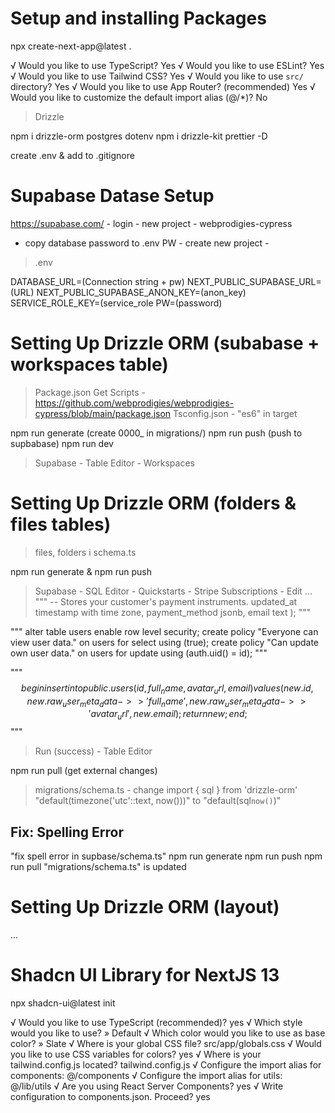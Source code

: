 # Setup and installing Packages

npx create-next-app@latest .

√ Would you like to use TypeScript? Yes
√ Would you like to use ESLint? Yes
√ Would you like to use Tailwind CSS? Yes
√ Would you like to use `src/` directory? Yes
√ Would you like to use App Router? (recommended) Yes
√ Would you like to customize the default import alias (@/*)? No 

> Drizzle

npm i drizzle-orm postgres dotenv
npm i drizzle-kit prettier -D

create .env & add to .gitignore

# Supabase Datase Setup

https://supabase.com/ - login - new project - webprodigies-cypress
- copy database password to .env PW - create new project - 
>.env

DATABASE_URL=(Connection string + pw)
NEXT_PUBLIC_SUPABASE_URL=(URL)
NEXT_PUBLIC_SUPABASE_ANON_KEY=(anon_key)
SERVICE_ROLE_KEY=(service_role
PW=(password)

# Setting Up Drizzle ORM (subabase + workspaces table)

> Package.json Get Scripts - https://github.com/webprodigies/webprodigies-cypress/blob/main/package.json
> Tsconfig.json - "es6" in target

npm run generate (create 0000_ in migrations/)
npm run push (push to supbabase)
npm run dev

> Supabase - Table Editor - Workspaces


# Setting Up Drizzle ORM (folders  & files tables)

> files, folders i schema.ts

npm run generate & npm run push

> Supabase - SQL Editor - Quickstarts - Stripe Subscriptions - Edit ...
"""
  -- Stores your customer's payment instruments.
  updated_at timestamp with time zone,
  payment_method jsonb,
  email text
);
"""

"""
alter table users
  enable row level security;
create policy "Everyone can view user data." on users
  for select using (true);
create policy "Can update own user data." on users
  for update using (auth.uid() = id);
"""

"""
$$
  begin
    insert into public.users (id, full_name, avatar_url, email)
    values (new.id, new.raw_user_meta_data->>'full_name', new.raw_user_meta_data->>'avatar_url', new.email);
    return new;
  end;
$$
"""

> Run (success) - Table Editor 

npm run pull (get external changes)

> migrations/schema.ts - change
import { sql } from 'drizzle-orm'
"default(timezone('utc'::text, now()))" to "default(sql`now()`)"

## Fix: Spelling Error
"fix spell error in supbase/schema.ts"
npm run generate
npm run push 
npm run pull
"migrations/schema.ts" is updated

# Setting Up Drizzle ORM (layout)

...

# Shadcn UI Library for NextJS 13

npx shadcn-ui@latest init

√ Would you like to use TypeScript (recommended)? yes
√ Which style would you like to use? » Default
√ Which color would you like to use as base color? » Slate
√ Where is your global CSS file? src/app/globals.css
√ Would you like to use CSS variables for colors? yes
√ Where is your tailwind.config.js located? tailwind.config.js
√ Configure the import alias for components: @/components
√ Configure the import alias for utils: @/lib/utils
√ Are you using React Server Components? yes
√ Write configuration to components.json. Proceed? yes


